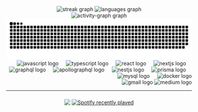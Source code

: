 
<div align="center"> 
  <img src="https://streak-stats.demolab.com?user=woosolkim&locale=en&mode=weekly&theme=dark&hide_border=false&border_radius=12&date_format=M%20j%5B,%20Y%5D" height="160" alt="streak graph"  />
  
  <img src="https://github-readme-stats.vercel.app/api/top-langs?username=woosolkim&locale=en&hide_title=false&layout=compact&card_width=320&langs_count=8&theme=dark&hide_border=false" height="160" alt="languages graph"  />

  

</div>

<div align="center">
  <img src="https://github-readme-activity-graph.vercel.app/graph?username=woosolkim&theme=one-dark&radius=12&area=true&hide_title=true&bg_color=000000&color=eeeeee&line=FB8C00&point=3078C6" height="250" alt="activity-graph graph"  />
  <img width="740" src="https://raw.githubusercontent.com/platane/snk/output/github-contribution-grid-snake.svg" alt="Snake animation" />
</div>


<div align="right">
  <img src="https://skillicons.dev/icons?i=js" height="30" alt="javascript logo"  />
  <img width="12" />
  <img src="https://skillicons.dev/icons?i=ts" height="30" alt="typescript logo"  />
  <img width="12" />
  <img src="https://cdn.simpleicons.org/react/61DAFB" height="30" alt="react logo"  />
  <img width="12" />
  <img src="https://cdn.jsdelivr.net/gh/devicons/devicon/icons/nextjs/nextjs-original.svg" height="30" alt="nextjs logo"  />
  <img width="12" />
  <img src="https://cdn.simpleicons.org/graphql/E10098" height="30" alt="graphql logo"  />
  <img width="12" />
  <img src="https://skillicons.dev/icons?i=apollo" height="30" alt="apollographql logo"  />
  <img width="12" />
  <img src="https://skillicons.dev/icons?i=nestjs" height="30" alt="nestjs logo"  />
  <img width="12" />
  <img src="https://skillicons.dev/icons?i=prisma" height="30" alt="prisma logo"  />
  <img width="12" />
  <img src="https://cdn.jsdelivr.net/gh/devicons/devicon/icons/mysql/mysql-original.svg" height="30" alt="mysql logo"  />
  <img width="12" />
  <img src="https://skillicons.dev/icons?i=docker" height="30" alt="docker logo"  />
</div>

<div align="right">
    <img src="https://img.shields.io/static/v1?message=Gmail&logo=gmail&label=&color=D14836&logoColor=white&labelColor=&style=for-the-badge" height="35" alt="gmail logo"  />
    
  <img src="https://img.shields.io/static/v1?message=Medium&logo=medium&label=&color=12100E&logoColor=white&labelColor=&style=for-the-badge" height="35" alt="medium logo"  />
</div>

---

###


<div align="center">
  <img align="top" height="400" src="https://imagedelivery.net/WN97BdzLVKaS9hBULE5dag/c5d8d842-1125-44da-c623-7f029194fc00/1200"  />
  <a href="https://open.spotify.com/user/31mavycletmii46xsy4kwdpdkgiu">
    <img src="https://spotify-recently-played-readme.vercel.app/api?user=31mavycletmii46xsy4kwdpdkgiu&count=6&unique=true" alt="Spotify recently played"  />
  </a>
</div>

</div>



